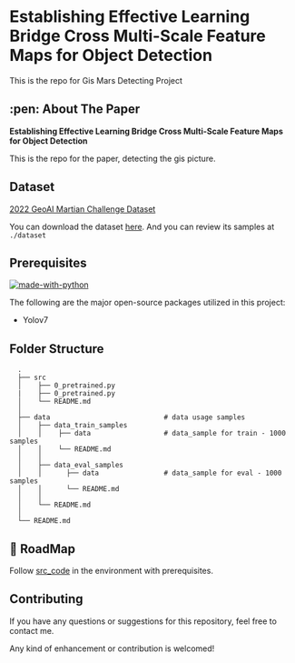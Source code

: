 # Establishing Effective Learning Bridge Cross Multi-Scale Feature Maps for Object Detection

This is the repo for Gis Mars Detecting Project

<!-- ABOUT THE PAPER -->
<h2 id="about-the-paper"> :pen: About The Paper</h2>

**Establishing Effective Learning Bridge Cross Multi-Scale Feature Maps for Object Detection**

This is the repo for the paper, detecting the gis picture.

## Dataset
[ 2022 GeoAI Martian Challenge Dataset]([https://1drv.ms/u/s!AuZMIQsKXGynq4lSIGaY3wZGUHBXXQ?e=lM9pAm](http://cici.lab.asu.edu/martian/#data-dataset)http://cici.lab.asu.edu/martian/#data-dataset)

You can download the dataset [here](http://cici.lab.asu.edu/competition/2022_GeoAI_Martian_Challenge_Dataset.zip). And you can review its samples at `./dataset`

## Prerequisites

[![made-with-python](https://img.shields.io/badge/Made%20with-Python-1f425f.svg)](https://www.python.org/) <br>

<!--This project is written in Python programming language. <br>-->
The following are the major open-source packages utilized in this project:

* Yolov7

<h2 id="folder-structure"> Folder Structure</h2>

      .  
      ├── src                                                       
      │    ├── 0_pretrained.py
      |    ├── 0_pretrained.py
      │    └── README.md  
      │
      ├── data                            # data usage samples
      │    ├── data_train_samples
      │    │    ├── data                  # data_sample for train - 1000 samples
      │    │    └── README.md 
      │    │
      │    ├── data_eval_samples
      │    │      ├── data                # data_sample for eval - 1000 samples
      │    │      └── README.md 
      │    │      
      │    └── README.md
      │
      └── README.md

## 🎯 RoadMap

Follow [src_code](./src) in the environment with prerequisites.

## Contributing
If you have any questions or suggestions for this repository, feel free to contact me.

Any kind of enhancement or contribution is welcomed!
